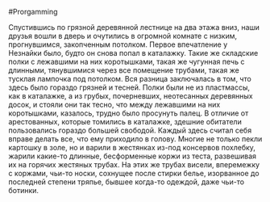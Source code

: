 #Prorgamming

Спустившись по грязной деревянной лестнице на два этажа вниз, 
наши друзья вошли в дверь и очутились в огромной комнате с низким, 
прогнувшимся, закопченным потолком. Первое впечатление у Незнайки было, 
будто он снова попал в каталажку. Такие же складские полки с лежавшими 
на них коротышками, такая же чугунная печь с длинными, тянувшимися через 
все помещение трубами, такая же тусклая лампочка под потолком. Вся разница 
заключалась в том, что здесь было гораздо грязней и тесней. Полки были не 
из пластмассы, как в каталажке, а из грубых, почерневших, неотесанных 
деревянных досок, и стояли они так тесно, что между лежавшими на них 
коротышками, казалось, трудно было просунуть палец. В отличие от 
арестованных, которые томились в каталажке, здешние обитатели пользовались 
гораздо большей свободой. Каждый здесь считал себя вправе делать все, что 
ему приходило в голову. Многие не только пекли картошку в золе, но и 
варили в жестянках из-под консервов похлебку, жарили какие-то длинные, 
бесформенные коржи из теста, развешивая их на горячих жестяных трубах. 
На этих же трубах висели, вперемежку с коржами, чьи-то носки, сохнущее 
после стирки белье, изорванное до последней степени тряпье, бывшее когда-то 
одеждой, даже чьи-то ботинки.
